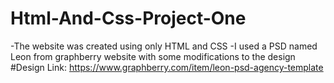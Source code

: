 # Html-And-Css-Project-One
-The website was created using only HTML and CSS
-I used a PSD named Leon from graphberry website with some modifications to the design
#Design Link:
https://www.graphberry.com/item/leon-psd-agency-template
